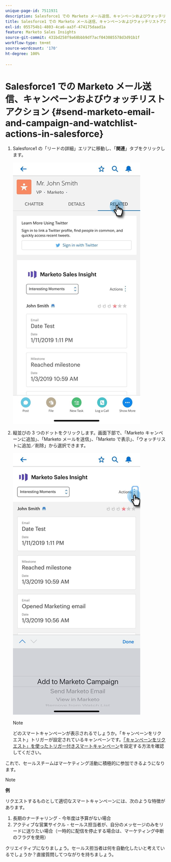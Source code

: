 ```yaml
---
unique-page-id: 7511931
description: Salesforce1 での Marketo メール送信、キャンペーンおよびウォッチリストアクション - Marketo ドキュメント - 製品ドキュメント
title: Salesforce1 での Marketo メール送信、キャンペーンおよびウォッチリストアクション
exl-id: 055754b1-4803-4ca6-aa3f-474175daad1a
feature: Marketo Sales Insights
source-git-commit: 431bd258f9a68bbb9df7acf043085578d3d91b1f
workflow-type: tm+mt
source-wordcount: '170'
ht-degree: 100%

---
```


# Salesforce1 での Marketo メール送信、キャンペーンおよびウォッチリストアクション {#send-marketo-email-and-campaign-and-watchlist-actions-in-salesforce}

1. Salesforce1 の「リードの詳細」エリアに移動し、「**関連**」タブをクリックします。

   ![](assets/one-1.png)

1. 縦並びの 3 つのドットをクリックします。画面下部で、「Marketo キャンペーンに追加」、「Marketo メールを送信」、「Marketo で表示」、「ウォッチリストに追加／削除」から選択できます。

   ![](assets/two-1.png)

   >[!NOTE]
   >
   >どのスマートキャンペーンが表示されるでしょうか。「キャンペーンをリクエスト」トリガーが設定されているキャンペーンです。[「キャンペーンをリクエスト」を使ったトリガー付きスマートキャンペーン](/help/marketo/product-docs/core-marketo-concepts/smart-campaigns/flow-actions/request-campaign.md)を設定する方法を確認してください。

これで、セールスチームはマーケティング活動に積極的に参加できるようになります。

>[!NOTE]
>
>**例**
>
>リクエストするものとして適切なスマートキャンペーンには、次のような特徴があります。
>
>1. 長期のナーチャリング - 今年度は予算がない場合
>1. アクティブな営業サイクル - セールス担当者が、自分のメッセージのみをリードに送りたい場合（一時的に配信を停止する場合は、マーケティング中断のフラグを使用）
>
>クリエイティブになりましょう。セールス担当者は何を自動化したいと考えているでしょうか？直接質問してつながりを持ちましょう。
